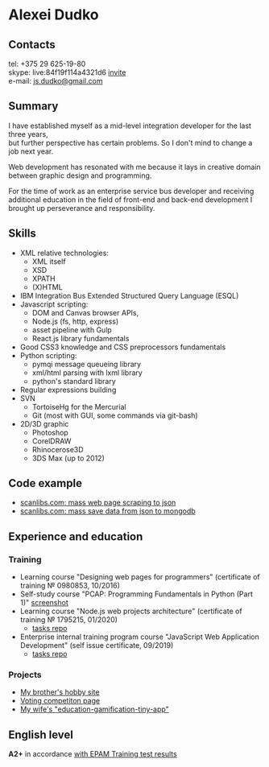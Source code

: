# Alexei Dudko

## Contacts
tel: +375 29 625-19-80\
skype: live:84f19f114a4321d6 [invite](https://join.skype.com/invite/nDkCXzyo7E7l)\
e-mail: [js.dudko@gmail.com](mailto:js.dudko@gmail.com)
## Summary
I have established myself as a mid-level integration developer for the last three years,\
but further perspective has certain problems. So I don't mind to change a job next year.

Web development has resonated with me because it lays in creative domain between graphic design and programming.

For the time of work as an enterprise service bus developer and receiving additional education in the field of front-end and back-end development I brought up perseverance and responsibility.
## Skills
+ XML relative technologies:
  + XML itself
  + XSD
  + XPATH
  + (X)HTML
+ IBM Integration Bus Extended Structured Query Language (ESQL)
+ Javascript scripting:
  + DOM and Canvas browser APIs, 
  + Node.js (fs, http, express)
  + asset pipeline with Gulp
  + React.js library fundamentals
+ Good CSS3 knowledge and CSS preprocessors fundamentals
+ Python scripting:
  + pymqi message queueing library
  + xml/html parsing with lxml library
  + python's standard library
+ Regular expressions building
+ SVN
  + TortoiseHg for the Mercurial
  + Git (most with GUI, some commands via git-bash)
+ 2D/3D graphic
  + Photoshop
  + CorelDRAW
  + Rhinocerose3D
  + 3DS Max (up to 2012)

## Code example
+ [scanlibs.com: mass web page scraping to json](https://github.com/bypy/test-scraper)
+ [scanlibs.com: mass save data from json to mongodb](https://github.com/bypy/scanlib-mongo)

## Experience and education
### Training
* Learning course "Designing web pages for programmers" (certificate of training № 0980853, 10/2016)
* Self-study course "PCAP: Programming Fundamentals in Python (Part 1)" [screenshot](https://www.dropbox.com/s/jgjv9mp6ap0q322/open_edg_achievement.PNG?dl=0)
* Learning course "Node.js web projects architecture" (certificate of training № 1795215, 01/2020)
  * [tasks repo](https://github.com/bypy/node-hw)
* Enterprise internal training program course "JavaScript Web Application Development" (self issue certificate, 09/2019)
  * [tasks repo](https://github.com/bypy/fd2)
### Projects
+ [My brother's hobby site](http://cuenode.com/)
+ [Voting competiton page](https://zoo.booba.by/)
+ [My wife's "education-gamification-tiny-app"](https://cards.booba.by/)

## English level
**A2+** in accordance [with EPAM Training test results](https://www.dropbox.com/s/w2a1z8c478b840s/my_eng_level.PNG?dl=0)
